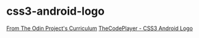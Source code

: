 # css3-android-logo

[From The Odin Project's Curriculum](https://www.theodinproject.com/courses/web-development-101/lessons/html-and-css-basics)
[TheCodePlayer - CSS3 Android Logo](http://thecodeplayer.com/walkthrough/css3-android-logo)
